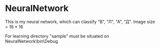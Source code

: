 # NeuralNetwork
This is my neural network, which can classify "В", "Л", "А", "Д". Image size = 16 * 16

For learning directory "sample" must be situated on NeuralNetwork\bin\Debug
